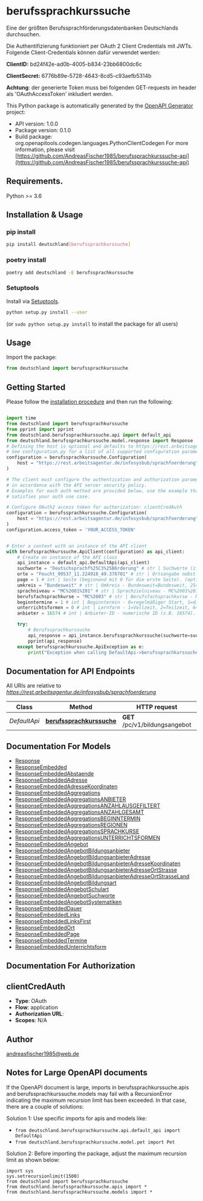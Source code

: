 # berufssprachkurssuche
Eine der größten Berufssprachförderungsdatenbanken Deutschlands durchsuchen. 

Die Authentifizierung funktioniert per OAuth 2 Client Credentials mit JWTs. Folgende Client-Credentials können dafür verwendet werden:

**ClientID:** bd24f42e-ad0b-4005-b834-23bb6800dc6c

**ClientSecret:** 6776b89e-5728-4643-8cd5-c93aefb5314b 

**Achtung**: der generierte Token muss bei folgenden GET-requests im header als 'OAuthAccessToken' inkludiert werden.


This Python package is automatically generated by the [OpenAPI Generator](https://openapi-generator.tech) project:

- API version: 1.0.0
- Package version: 0.1.0
- Build package: org.openapitools.codegen.languages.PythonClientCodegen
For more information, please visit [https://github.com/AndreasFischer1985/berufssprachkurssuche-api](https://github.com/AndreasFischer1985/berufssprachkurssuche-api)

## Requirements.

Python >= 3.6

## Installation & Usage
### pip install

```sh
pip install deutschland[berufssprachkurssuche]
```

### poetry install

```sh
poetry add deutschland -E berufssprachkurssuche
```

### Setuptools

Install via [Setuptools](http://pypi.python.org/pypi/setuptools).

```sh
python setup.py install --user
```
(or `sudo python setup.py install` to install the package for all users)

## Usage

Import the package:
```python
from deutschland import berufssprachkurssuche
```

## Getting Started

Please follow the [installation procedure](#installation--usage) and then run the following:

```python

import time
from deutschland import berufssprachkurssuche
from pprint import pprint
from deutschland.berufssprachkurssuche.api import default_api
from deutschland.berufssprachkurssuche.model.response import Response
# Defining the host is optional and defaults to https://rest.arbeitsagentur.de/infosysbub/sprachfoerderung
# See configuration.py for a list of all supported configuration parameters.
configuration = berufssprachkurssuche.Configuration(
    host = "https://rest.arbeitsagentur.de/infosysbub/sprachfoerderung"
)

# The client must configure the authentication and authorization parameters
# in accordance with the API server security policy.
# Examples for each auth method are provided below, use the example that
# satisfies your auth use case.

# Configure OAuth2 access token for authorization: clientCredAuth
configuration = berufssprachkurssuche.Configuration(
    host = "https://rest.arbeitsagentur.de/infosysbub/sprachfoerderung"
)
configuration.access_token = 'YOUR_ACCESS_TOKEN'


# Enter a context with an instance of the API client
with berufssprachkurssuche.ApiClient(configuration) as api_client:
    # Create an instance of the API class
    api_instance = default_api.DefaultApi(api_client)
    suchworte = "Deutschsprachf%25C3%25B6rderung" # str | Suchworte (z.B. Deutschsprachf%25C3%25B6rderung,Berufsbezogener%2520Englischkurs). Mehrere Komma-getrennte Angaben möglich. (optional)
    orte = "Feucht_90537_11.224918_49.376701" # str | Ortsangabe nebst Postleitzahl und Koordinaten (z.B. Feucht_90537_11.224918_49.376701,N%C3%BCrnberg;%20Mittelfranken_11.0753_49.4508). Mehrere Komma-getrennte Angaben möglich. (optional)
    page = 1 # int | Seite (beginnend mit 0 für die erste Seite). (optional)
    umkreis = "Bundesweit" # str | Umkreis - Bundesweit=Bundesweit, 25=25 km, 50=50 km, 100=100 km, 150=150 km, 200=200 km. (optional)
    sprachniveau = "MC%2001%201" # str | Sprachzielniveau - MC%2001%201=A2, MC%2001%202=B1, MC%2001%203=B2, MC%2001%204=C1, MC%2001%205=C2. Mehrere Komma-getrennte Angaben möglich. (optional)
    berufsfachsprachkurse = "MC%2003" # str | Berufsfachsprachkurse - MC%2002=Spezialberufskurs, MC%2003=Berufsanerkennung. Mehrere Komma-getrennte Angaben möglich. (optional)
    beginntermine = 1 # int | Beginntermin - 0=regelmäßiger Start, 1=diesen Monat, 2=nächster Monat, 3=übernächster Monat, 4=überübernächster Monat, 5=spätere Termine, 6=frühere Termine. Mehrere Komma-getrennte Angaben möglich. (optional)
    unterrichtsformen = 0 # int | Lernform - 1=Vollzeit, 2=Teilzeit, 6=Blockunterricht, 3=Wochenendveranstaltung, 5=E-Learning, 0=Auf Anfrage. Mehrere Komma-getrennte Angaben möglich. (optional)
    anbieter = 16574 # int | Anbieter-ID - numerische ID (z.B. 16574). Mehrere Komma-getrennte Angaben möglich. Bei größeren Treffermengen ist für die Verwendung des Filters nach Anbietern eine Einschränkung auf Ort, Suchbegriff oder Umkreis erforderlich. (optional)

    try:
        # Berufssprachkurssuche
        api_response = api_instance.berufssprachkurssuche(suchworte=suchworte, orte=orte, page=page, umkreis=umkreis, sprachniveau=sprachniveau, berufsfachsprachkurse=berufsfachsprachkurse, beginntermine=beginntermine, unterrichtsformen=unterrichtsformen, anbieter=anbieter)
        pprint(api_response)
    except berufssprachkurssuche.ApiException as e:
        print("Exception when calling DefaultApi->berufssprachkurssuche: %s\n" % e)
```

## Documentation for API Endpoints

All URIs are relative to *https://rest.arbeitsagentur.de/infosysbub/sprachfoerderung*

Class | Method | HTTP request | Description
------------ | ------------- | ------------- | -------------
*DefaultApi* | [**berufssprachkurssuche**](docs/DefaultApi.md#berufssprachkurssuche) | **GET** /pc/v1/bildungsangebot | Berufssprachkurssuche


## Documentation For Models

 - [Response](docs/Response.md)
 - [ResponseEmbedded](docs/ResponseEmbedded.md)
 - [ResponseEmbeddedAbstaende](docs/ResponseEmbeddedAbstaende.md)
 - [ResponseEmbeddedAdresse](docs/ResponseEmbeddedAdresse.md)
 - [ResponseEmbeddedAdresseKoordinaten](docs/ResponseEmbeddedAdresseKoordinaten.md)
 - [ResponseEmbeddedAggregations](docs/ResponseEmbeddedAggregations.md)
 - [ResponseEmbeddedAggregationsANBIETER](docs/ResponseEmbeddedAggregationsANBIETER.md)
 - [ResponseEmbeddedAggregationsANZAHLAUSGEFILTERT](docs/ResponseEmbeddedAggregationsANZAHLAUSGEFILTERT.md)
 - [ResponseEmbeddedAggregationsANZAHLGESAMT](docs/ResponseEmbeddedAggregationsANZAHLGESAMT.md)
 - [ResponseEmbeddedAggregationsBEGINNTERMIN](docs/ResponseEmbeddedAggregationsBEGINNTERMIN.md)
 - [ResponseEmbeddedAggregationsREGIONEN](docs/ResponseEmbeddedAggregationsREGIONEN.md)
 - [ResponseEmbeddedAggregationsSPRACHKURSE](docs/ResponseEmbeddedAggregationsSPRACHKURSE.md)
 - [ResponseEmbeddedAggregationsUNTERRICHTSFORMEN](docs/ResponseEmbeddedAggregationsUNTERRICHTSFORMEN.md)
 - [ResponseEmbeddedAngebot](docs/ResponseEmbeddedAngebot.md)
 - [ResponseEmbeddedAngebotBildungsanbieter](docs/ResponseEmbeddedAngebotBildungsanbieter.md)
 - [ResponseEmbeddedAngebotBildungsanbieterAdresse](docs/ResponseEmbeddedAngebotBildungsanbieterAdresse.md)
 - [ResponseEmbeddedAngebotBildungsanbieterAdresseKoordinaten](docs/ResponseEmbeddedAngebotBildungsanbieterAdresseKoordinaten.md)
 - [ResponseEmbeddedAngebotBildungsanbieterAdresseOrtStrasse](docs/ResponseEmbeddedAngebotBildungsanbieterAdresseOrtStrasse.md)
 - [ResponseEmbeddedAngebotBildungsanbieterAdresseOrtStrasseLand](docs/ResponseEmbeddedAngebotBildungsanbieterAdresseOrtStrasseLand.md)
 - [ResponseEmbeddedAngebotBildungsart](docs/ResponseEmbeddedAngebotBildungsart.md)
 - [ResponseEmbeddedAngebotSchulart](docs/ResponseEmbeddedAngebotSchulart.md)
 - [ResponseEmbeddedAngebotSuchworte](docs/ResponseEmbeddedAngebotSuchworte.md)
 - [ResponseEmbeddedAngebotSystematiken](docs/ResponseEmbeddedAngebotSystematiken.md)
 - [ResponseEmbeddedDauer](docs/ResponseEmbeddedDauer.md)
 - [ResponseEmbeddedLinks](docs/ResponseEmbeddedLinks.md)
 - [ResponseEmbeddedLinksFirst](docs/ResponseEmbeddedLinksFirst.md)
 - [ResponseEmbeddedOrt](docs/ResponseEmbeddedOrt.md)
 - [ResponseEmbeddedPage](docs/ResponseEmbeddedPage.md)
 - [ResponseEmbeddedTermine](docs/ResponseEmbeddedTermine.md)
 - [ResponseEmbeddedUnterrichtsform](docs/ResponseEmbeddedUnterrichtsform.md)


## Documentation For Authorization


## clientCredAuth

- **Type**: OAuth
- **Flow**: application
- **Authorization URL**: 
- **Scopes**: N/A


## Author

andreasfischer1985@web.de


## Notes for Large OpenAPI documents
If the OpenAPI document is large, imports in berufssprachkurssuche.apis and berufssprachkurssuche.models may fail with a
RecursionError indicating the maximum recursion limit has been exceeded. In that case, there are a couple of solutions:

Solution 1:
Use specific imports for apis and models like:
- `from deutschland.berufssprachkurssuche.api.default_api import DefaultApi`
- `from deutschland.berufssprachkurssuche.model.pet import Pet`

Solution 2:
Before importing the package, adjust the maximum recursion limit as shown below:
```
import sys
sys.setrecursionlimit(1500)
from deutschland import berufssprachkurssuche
from deutschland.berufssprachkurssuche.apis import *
from deutschland.berufssprachkurssuche.models import *
```

